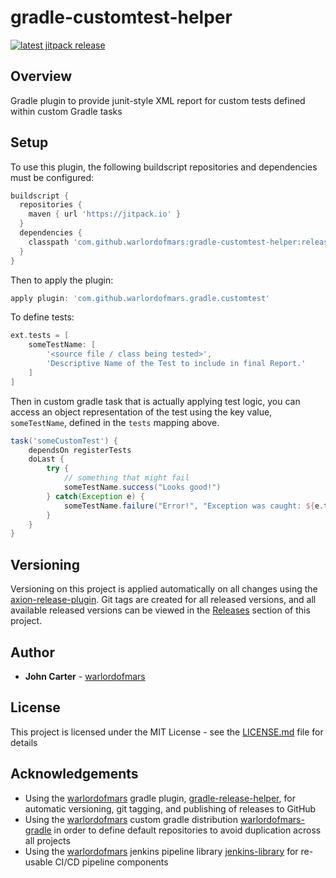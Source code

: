 # gradle-customtest-helper

[![latest jitpack release](https://jitpack.io/v/warlordofmars/gradle-customtest-helper.svg)](https://jitpack.io/#warlordofmars/gradle-customtest-helper)

## Overview

Gradle plugin to provide junit-style XML report for custom tests defined within custom Gradle tasks

## Setup

To use this plugin, the following buildscript repositories and dependencies must be configured:

```gradle
buildscript {
  repositories {
    maven { url 'https://jitpack.io' }
  }
  dependencies {
    classpath 'com.github.warlordofmars:gradle-customtest-helper:release-0.1.11'
  }
}
```

Then to apply the plugin:

```gradle
apply plugin: 'com.github.warlordofmars.gradle.customtest'
```

To define tests:

```gradle
ext.tests = [
    someTestName: [
        '<source file / class being tested>',
        'Descriptive Name of the Test to include in final Report.'
    ]
]
```

Then in custom gradle task that is actually applying test logic, you can access an object representation of the test using the key value, `someTestName`, defined in the `tests` mapping above.

```gradle
task('someCustomTest') {
    dependsOn registerTests
    doLast {
        try {
            // something that might fail
            someTestName.success("Looks good!")
        } catch(Exception e) {
            someTestName.failure("Error!", "Exception was caught: ${e.toString()}")
        }
    }
}
```

## Versioning

Versioning on this project is applied automatically on all changes using the [axion-release-plugin](https://github.com/allegro/axion-release-plugin).  Git tags are created for all released versions, and all available released versions can be viewed in the [Releases](https://github.com/warlordofmars/gradle-customtest-helper/releases) section of this project.

## Author

* **John Carter** - [warlordofmars](https://github.com/warlordofmars)

## License

This project is licensed under the MIT License - see the [LICENSE.md](LICENSE.md) file for details

## Acknowledgements

* Using the [warlordofmars](https://github.com/warlordofmars) gradle plugin, [gradle-release-helper](https://github.com/warlordofmars/gradle-release-helper), for automatic versioning, git tagging, and publishing of releases to GitHub
* Using the [warlordofmars](https://github.com/warlordofmars) custom gradle distribution [warlordofmars-gradle](https://github.com/warlordofmars/warlordofmars-gradle) in order to define default repositories to avoid duplication across all projects
* Using the [warlordofmars](https://github.com/warlordofmars) jenkins pipeline library [jenkins-library](https://github.com/warlordofmars/jenkins-library) for re-usable CI/CD pipeline components